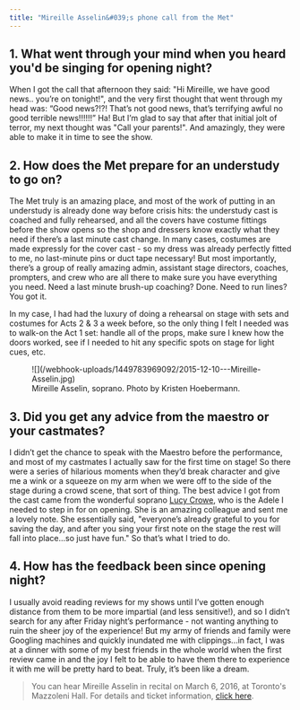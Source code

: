 ```yaml
---
title: "Mireille Asselin&#039;s phone call from the Met"
---
```


## 1. What went through your mind when you heard you'd be singing for opening night?

When I got the call that afternoon they said: "Hi Mireille, we have good news.. you’re on tonight!", and the very first thought that went through my head was: “Good news?!?!  That’s not good news, that’s terrifying awful no good terrible news!!!!!!” Ha! But I’m glad to say that after that initial jolt of terror, my next thought was "Call your parents!".  And amazingly, they were able to make it in time to see the show.

## 2. How does the Met prepare for an understudy to go on?

The Met truly is an amazing place, and most of the work of putting in an understudy is already done way before crisis hits: the understudy cast is coached and fully rehearsed, and all the covers have costume fittings before the show opens so the shop and dressers know exactly what they need if there’s a last minute cast change. In many cases, costumes are made expressly for the cover cast - so my dress was already perfectly fitted to me, no last-minute pins or duct tape necessary! But most importantly, there’s a group of really amazing admin, assistant stage directors, coaches, prompters, and crew who are all there to make sure you have everything you need.  Need a last minute brush-up coaching? Done. Need to run lines? You got it.  

In my case, I had had the luxury of doing a rehearsal on stage with sets and costumes for Acts 2 & 3 a week before, so the only thing I felt I needed was to walk-on the Act 1 set: handle all of the props, make sure I knew how the doors worked, see if I needed to hit any specific spots on stage for light cues, etc.

<figure data-type="image">
![](/webhook-uploads/1449783969092/2015-12-10---Mireille-Asselin.jpg)<figcaption>Mireille Asselin, soprano. Photo by Kristen Hoebermann.</figcaption>
</figure>

## 3. Did you get any advice from the maestro or your castmates?

I didn’t get the chance to speak with the Maestro before the performance, and most of my castmates I actually saw for the first time on stage! So there were a series of hilarious moments when they’d break character and give me a wink or a squeeze on my arm when we were off to the side of the stage during a crowd scene, that sort of thing. The best advice I got from the cast came from the wonderful soprano [Lucy Crowe](/scene/people/lucy-crowe/), who is the Adele I needed to step in for on opening. She is an amazing colleague and sent me a lovely note. She essentially said, "everyone’s already grateful to you for saving the day, and after you sing your first note on the stage the rest will fall into place...so just have fun." So that’s what I tried to do.

## 4. How has the feedback been since opening night?

I usually avoid reading reviews for my shows until I’ve gotten enough distance from them to be more impartial (and less sensitive!), and so I didn’t search for any after Friday night’s performance - not wanting anything to ruin the sheer joy of the experience!  But my army of friends and family were Googling machines and quickly inundated me with clippings...in fact, I was at a dinner with some of my best friends in the whole world when the first review came in and the joy I felt to be able to have them there to experience it with me will be pretty hard to beat. Truly, it’s been like a dream.

>You can hear Mireille Asselin in recital on March 6, 2016, at Toronto's Mazzoleni Hall. For details and ticket information, [click here](https://performance.rcmusic.ca/event/songmasters_2).
